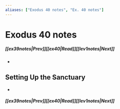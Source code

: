 ```yaml
---
aliases: ["Exodus 40 notes", "Ex. 40 notes"]
---
```

# Exodus 40 notes
##### <span class=arrow-left></span>[[ex39notes|Prev]]<span class=navigation-separator></span>[[ex40|Read]]<span class=navigation-separator></span>[[lev1notes|Next]]<span class=arrow-right></span>
- 
## Setting Up the Sanctuary
- 
##### <span class=arrow-left></span>[[ex39notes|Prev]]<span class=navigation-separator></span>[[ex40|Read]]<span class=navigation-separator></span>[[lev1notes|Next]]<span class=arrow-right></span>